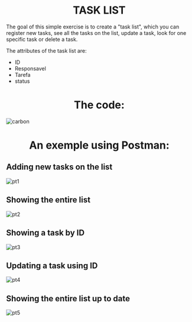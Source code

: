 <h1 align="center"> TASK LIST</h1>
The goal of this simple exercise is to create a "task list", which you can register new tasks, see all the tasks on the list, update a task, look for one specific task or delete a task.

<p>The attributes of the task list are:</p>
<ul>
  <li>ID</li>
  <li>Responsavel</li>
  <li>Tarefa</li>
  <li>status</li>
</ul>

<h1 align="center"> The code:</h1>

![carbon](https://user-images.githubusercontent.com/43455579/130272678-73fc8766-183d-44ff-b26c-c6ff326e31ca.png)

<h1 align="center">An exemple using Postman:</h1>

## Adding new tasks on the list

![pt1](https://user-images.githubusercontent.com/43455579/130273481-b9a0b308-7f1c-48b9-821d-3559c28903bf.png)

## Showing the entire list

![pt2](https://user-images.githubusercontent.com/43455579/130273772-2708fcc3-5c1a-497d-b865-e313e1c44ff4.png)

## Showing a task by ID

![pt3](https://user-images.githubusercontent.com/43455579/130278776-8a680722-e8e4-49ad-aaea-34109b52bf43.png)

## Updating a task using ID

![pt4](https://user-images.githubusercontent.com/43455579/130279017-1e7b9eed-2d91-40e1-8d2d-c46d0890b208.png)

## Showing the entire list up to date

![pt5](https://user-images.githubusercontent.com/43455579/130279614-f1b7912b-549c-4922-ba50-7bfa99486063.png)

